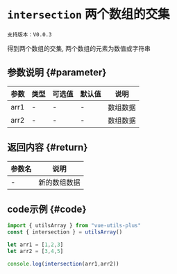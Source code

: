 # `intersection` 两个数组的交集

`支持版本：V0.0.3`

得到两个数组的交集, 两个数组的元素为数值或字符串

## 参数说明 {#parameter}

| 参数   | 类型  | 可选值 | 默认值 | 说明   |
|------|-----|-----|-----|------|
| arr1 | -   | -   | -   | 数组数据 |
| arr2 | -   | -   | -   | 数组数据 |


## 返回内容 {#return}

| 参数名 | 说明     |
|-----|--------|
| -   | 新的数组数据 |


## code示例 {#code}

```javascript
import { utilsArray } from "vue-utils-plus"
const { intersection } = utilsArray()

let arr1 = [1,2,3]
let arr2 = [3,4,5]

console.log(intersection(arr1,arr2))
```
